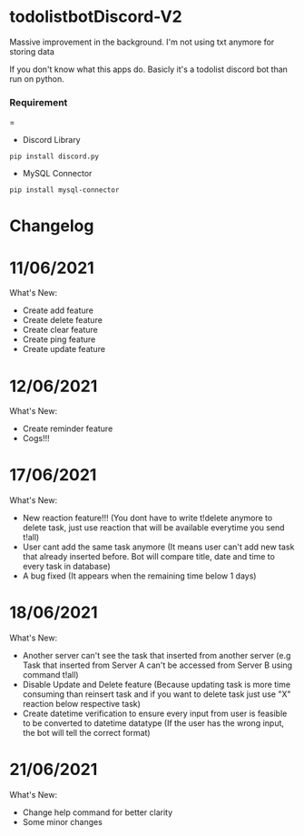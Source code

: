 # todolistbotDiscord-V2
Massive improvement in the background. I'm not using txt anymore for storing data

If you don't know what this apps do. Basicly it's a todolist discord bot than run on python. 

### Requirement
=
- Discord Library
```
pip install discord.py
```
- MySQL Connector
```
pip install mysql-connector
```

Changelog
=
11/06/2021
===
What's New:
- Create add feature
- Create delete feature
- Create clear feature
- Create ping feature
- Create update feature

12/06/2021
===
What's New:
- Create reminder feature
- Cogs!!!

17/06/2021
===
What's New:
- New reaction feature!!! 
(You dont have to write t!delete anymore to delete task, just use reaction that will be available everytime you send t!all)
- User cant add the same task anymore (It means user can't add new task that already inserted before. Bot will compare title, date and time to every task in database)
- A bug fixed (It appears when the remaining time below 1 days)

18/06/2021
===
What's New:
- Another server can't see the task that inserted from another server (e.g Task that inserted from Server A can't be accessed from Server B using command t!all)
- Disable Update and Delete feature (Because updating task is more time consuming than reinsert task and if you want to delete task just use "X" reaction below respective task)
- Create datetime verification to ensure every input from user is feasible to be converted to datetime datatype (If the user has the wrong input, the bot will tell the correct format)

21/06/2021
===
What's New:
- Change help command for better clarity
- Some minor changes

